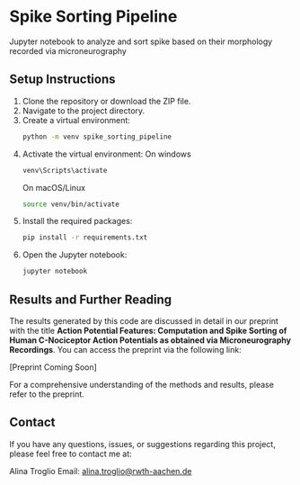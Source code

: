 # Spike Sorting Pipeline
Jupyter notebook to analyze and sort spike based on their morphology recorded via microneurography 

## Setup Instructions

1. Clone the repository or download the ZIP file.
2. Navigate to the project directory.
3. Create a virtual environment:
   ```bash
   python -m venv spike_sorting_pipeline
4. Activate the virtual environment:
   On windows
   ```bash
   venv\Scripts\activate
   ```
   On macOS/Linux
   ```bash
   source venv/bin/activate
   ```
5. Install the required packages:
    ```bash
    pip install -r requirements.txt
    ```
6. Open the Jupyter notebook:
     ```bash
    jupyter notebook
    ```

## Results and Further Reading

The results generated by this code are discussed in detail in our preprint with the title <b>Action Potential Features: Computation and Spike Sorting of Human C-Nociceptor Action Potentials as obtained via Microneurography Recordings</b>. You can access the preprint via the following link:

<!--[Link Text](URL) -->
[Preprint Coming Soon]

For a comprehensive understanding of the methods and results, please refer to the preprint.

## Contact
If you have any questions, issues, or suggestions regarding this project, please feel free to contact me at:

Alina Troglio
Email: alina.troglio@rwth-aachen.de
